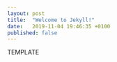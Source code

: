 ```yaml
---
layout: post
title:  "Welcome to Jekyll!"
date:   2019-11-04 19:46:35 +0100
published: false
---
```

TEMPLATE
